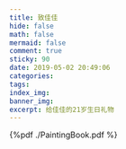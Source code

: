 ```yaml
---
title: 致佳佳
hide: false
math: false
mermaid: false
comment: true
sticky: 90
date: 2019-05-02 20:49:06
categories:
tags:
index_img:
banner_img:
excerpt: 给佳佳的21岁生日礼物
---
```


{%pdf ./PaintingBook.pdf %}

